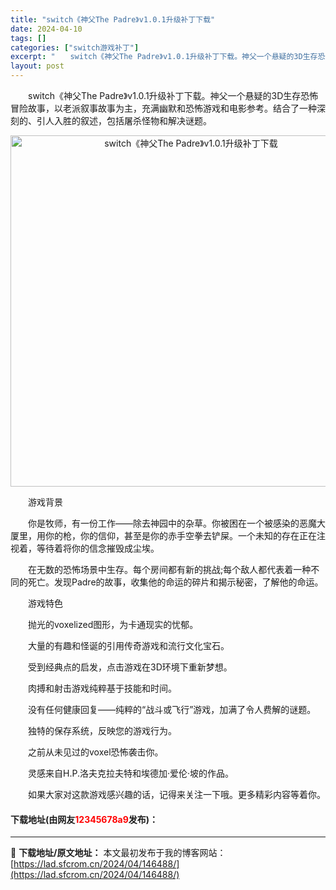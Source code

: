 ```yaml
---
title: "switch《神父The Padre》v1.0.1升级补丁下载"
date: 2024-04-10
tags: []
categories: ["switch游戏补丁"]
excerpt: "　　switch《神父The Padre》v1.0.1升级补丁下载。神父一个悬疑的3D生存恐怖冒险故事，以老派叙事故事为主，充满幽默和恐怖游戏和电影参考。结合了一种深刻的、引人入胜的叙述，包括屠杀怪物和解决谜题。 　　游戏背景 　　你是牧师，有一份工作&mdash;&mdash;除去神园中的杂草。你&hellip;"
layout: post
---
```


 <p>　　switch《神父The Padre》v1.0.1升级补丁下载。神父一个悬疑的3D生存恐怖冒险故事，以老派叙事故事为主，充满幽默和恐怖游戏和电影参考。结合了一种深刻的、引人入胜的叙述，包括屠杀怪物和解决谜题。</p> <p align="center"><img align="" border="0" src="https://lad.sfcrom.cn/wp-content/uploads/2024/04/20240409_6615c6fde2522.webp" width="562" alt="switch《神父The Padre》v1.0.1升级补丁下载" /></p> <p>　　游戏背景</p> <p>　　你是牧师，有一份工作&mdash;&mdash;除去神园中的杂草。你被困在一个被感染的恶魔大厦里，用你的枪，你的信仰，甚至是你的赤手空拳去铲屎。一个未知的存在正在注视着，等待着将你的信念摧毁成尘埃。</p> <p>　　在无数的恐怖场景中生存。每个房间都有新的挑战;每个敌人都代表着一种不同的死亡。发现Padre的故事，收集他的命运的碎片和揭示秘密，了解他的命运。</p> <p>　　游戏特色</p> <p>　　抛光的voxelized图形，为卡通现实的忧郁。</p> <p>　　大量的有趣和怪诞的引用传奇游戏和流行文化宝石。</p> <p>　　受到经典点的启发，点击游戏在3D环境下重新梦想。</p> <p>　　肉搏和射击游戏纯粹基于技能和时间。</p> <p>　　没有任何健康回复&mdash;&mdash;纯粹的&ldquo;战斗或飞行&rdquo;游戏，加满了令人费解的谜题。</p> <p>　　独特的保存系统，反映您的游戏行为。</p> <p>　　之前从未见过的voxel恐怖袭击你。</p> <p>　　灵感来自H.P.洛夫克拉夫特和埃德加&middot;爱伦&middot;坡的作品。</p> <p>　　如果大家对这款游戏感兴趣的话，记得来关注一下哦。更多精彩内容等着你。</p> <p><h4>下载地址(由网友<font color="red">12345678a9</font>发布)：</h4></p> 

---
📖 **下载地址/原文地址：** 本文最初发布于我的博客网站：[https://lad.sfcrom.cn/2024/04/146488/](https://lad.sfcrom.cn/2024/04/146488/)
